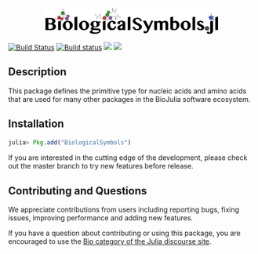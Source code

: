 <p align="center"><img src="https://raw.githubusercontent.com/BioJulia/assets/master/branding/packages/BiologicalSymbols/BiologicalSymbols_Logo_600.png" width="70%" alt="BiologicalSymbols.jl" /></p>

[![Build Status](https://travis-ci.org/BioJulia/BiologicalSymbols.jl.svg?branch=master)](https://travis-ci.org/BioJulia/BiologicalSymbols.jl)
[![Build status](https://ci.appveyor.com/api/projects/status/q9i9c79h0p33tiqp/branch/master?svg=true)](https://ci.appveyor.com/project/Ward9250/biologicalsymbols-jl/branch/master)
[![](https://img.shields.io/badge/docs-stable-blue.svg)](https://biojulia.github.io/BiologicalSymbols.jl/stable)
[![](https://img.shields.io/badge/docs-latest-blue.svg)](https://biojulia.github.io/BiologicalSymbols.jl/latest)

## Description

This package defines the primitive type for nucleic acids and amino acids that
are used for many other packages in the BioJulia software ecosystem.

## Installation
```julia
julia> Pkg.add("BiologicalSymbols")
```

If you are interested in the cutting edge of the development, please check out
the master branch to try new features before release.

## Contributing and Questions

We appreciate contributions from users including reporting bugs, fixing issues,
improving performance and adding new features.

If you have a question about
contributing or using this package, you are encouraged to use the
[Bio category of the Julia discourse
site](https://discourse.julialang.org/c/domain/bio).
